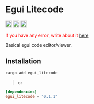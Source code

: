 # Egui Litecode

[<img alt="github" src="https://img.shields.io/badge/github-hrykr%2Fegui-litecode-blue?logo=github&label=github&link=https%3A%2F%2Fgithub.com%2Fhrykr%2Fegui-litecode" height="20">](https://github.com/hrykr/egui-litecode)
[<img alt="crates.io" src="https://img.shields.io/crates/v/egui_litecode?logo=rust" height="20">](https://crates.io/crates/egui_litecode)
[<img alt="crates.io" src="https://img.shields.io/docsrs/egui_litecode?logo=docs.rs&label=docs.rs" height="20">](https://docs.rs/egui_litecode/)

<span style="color: red;">If you have any error, write about it [here](https://github.com/hrykr/egui-litecode/issues)</span>

Basical egui code editor/viewer.

## Installation

`cargo add egui_litecode`
> or
```toml
[dependencies]
egui_litecode = "0.1.1"
```